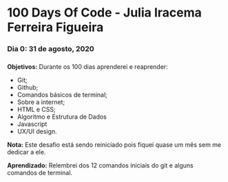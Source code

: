 # 100 Days Of Code - Julia Iracema Ferreira Figueira

### Dia 0: 31 de agosto, 2020 
#####

**Objetivos:** Durante os 100 dias aprenderei e reaprender:  
- Git;
- Github;
- Comandos básicos de terminal;
- Sobre a internet;
- HTML e CSS;
- Algoritmo e Estrutura de Dados
- Javascript 
- UX/UI design. 

**Nota:** Este desafio está sendo reiniciado pois fiquei quase um mês sem me dedicar a ele. 

**Aprendizado:** Relembrei dos 12 comandos iniciais do git e alguns comandos de terminal.